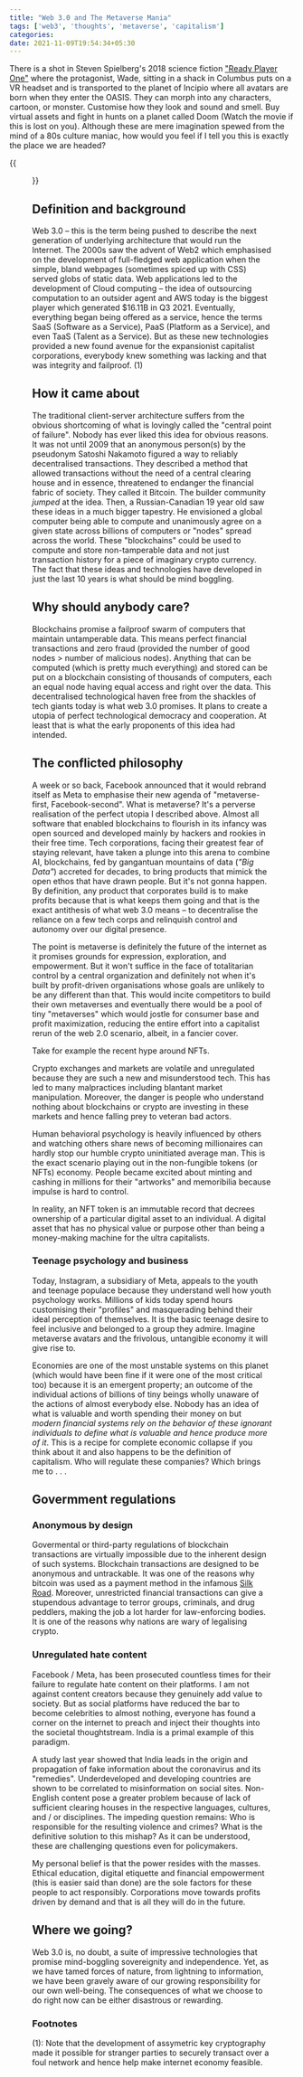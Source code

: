 ```yaml
---
title: "Web 3.0 and The Metaverse Mania"
tags: ['web3', 'thoughts', 'metaverse', 'capitalism']
categories: 
date: 2021-11-09T19:54:34+05:30
---
```


There is a shot in Steven Spielberg's 2018 science fiction ["Ready Player One"][1] where the protagonist, Wade, sitting in a shack in Columbus puts on a VR headset and is transported to the planet of Incipio where all avatars are born when they enter the OASIS. They can morph into any characters, cartoon, or monster. Customise how they look and sound and smell. Buy virtual assets and fight in hunts on a planet called Doom (Watch the movie if this is lost on you). Although these are mere imagination spewed from the mind of a 80s culture maniac, how would you feel if I tell you this is exactly the place we are headed?  

{{<figure src="/img/metaverse/0.jpeg" width="300px" caption="**The future?**. Credits: [@sama](https://twitter.com/sama)">}}

## Definition and background   

Web 3.0 &ndash; this is the term being pushed to describe the next generation of underlying architecture that would run the Internet. The 2000s saw the advent of Web2 which emphasised on the development of full-fledged web application when the simple, bland webpages (sometimes spiced up with CSS) served globs of static data. Web applications led to the development of Cloud computing &ndash; the idea of outsourcing computation to an outsider agent and AWS today is the biggest player which generated $16.11B in Q3 2021. Eventually, everything began being offered as a service, hence the terms SaaS (Software as a Service), PaaS (Platform as a Service), and even TaaS (Talent as a Service). But as these new technologies provided a new found avenue for the expansionist capitalist corporations, everybody knew something was lacking and that was integrity and failproof. (1)

## How it came about  

The traditional client-server architecture suffers from the obvious shortcoming of what is lovingly called the "central point of failure". Nobody has ever liked this idea for obvious reasons. It was not until 2009 that an anonymous person(s) by the pseudonym Satoshi Nakamoto figured a way to reliably decentralised transactions. They described a method that allowed transactions without the need of a central clearing house and in essence, threatened to endanger the financial fabric of society. They called it Bitcoin. The builder community _jumped_ at the idea. Then, a Russian-Canadian 19 year old saw these ideas in a much bigger tapestry. He envisioned a global computer being able to compute and unanimously agree on a given state across billions of computers or "nodes" spread across the world. These "blockchains" could be used to compute and store non-tamperable data and not just transaction history for a piece of imaginary crypto currency. The fact that these ideas and technologies have developed in just the last 10 years is what should be mind boggling.  

## Why should anybody care?

Blockchains promise a failproof swarm of computers that maintain untamperable data. This means perfect financial transactions and zero fraud (provided the number of good nodes > number of malicious nodes). Anything that can be computed (which is pretty much everything) and stored can be put on a blockchain consisting of thousands of computers, each an equal node having equal access and right over the data. This decentralised technological haven free from the shackles of tech giants today is what web 3.0 promises. It plans to create a utopia of perfect technological democracy and cooperation. At least that is what the early proponents of this idea had intended.

## The conflicted philosophy  

A week or so back, Facebook announced that it would rebrand itself as Meta to emphasise their new agenda of "metaverse-first, Facebook-second". What is metaverse? It's a perverse realisation of the perfect utopia I described above. Almost all software that enabled blockchains to flourish in its infancy was open sourced and developed mainly by hackers and rookies in their free time. Tech corporations, facing their greatest fear of staying relevant, have taken a plunge into this arena to combine AI, blockchains, fed by gangantuan mountains of data (_"Big Data"_) accreted for decades, to bring products that mimick the open ethos that have drawn people. But it's not gonna happen. By definition, any product that corporates build is to make profits because that is what keeps them going and that is the exact antithesis of what web 3.0 means &ndash; to decentralise the reliance on a few tech corps and relinquish control and autonomy over our digital presence.

The point is metaverse is definitely the future of the internet as it promises grounds for expression, exploration, and empowerment. But it won't suffice in the face of totalitarian control by a central organization and definitely not when it's built by profit-driven organisations whose goals are unlikely to be any different than that. This would incite competitors to build their own metaverses and eventually there would be a pool of tiny "metaverses" which would jostle for consumer base and profit maximization, reducing the entire effort into a capitalist rerun of the web 2.0 scenario, albeit, in a fancier cover.

Take for example the recent hype around NFTs.

Crypto exchanges and markets are volatile and unregulated because they are such a new and misunderstood tech. This has led to many malpractices including blantant market manipulation. Moreover, the danger is people who understand nothing about blockchains or crypto are investing in these markets and hence falling prey to veteran bad actors.   

Human behavioral psychology is heavily influenced by others and watching others share news of becoming millionaires can hardly stop our humble crypto uninitiated average man. This is the exact scenario playing out in the non-fungible tokens (or NFTs) economy. People became excited about minting and cashing in millions for their "artworks" and memoribilia because impulse is hard to control.    

In reality, an NFT token is an immutable record that decrees ownership of a particular digital asset to an individual. A digital asset that has no physical value or purpose other than being a money-making machine for the ultra capitalists.  
 
### Teenage psychology and business     

Today, Instagram, a subsidiary of Meta, appeals to the youth and teenage populace because they understand well how youth psychology works. Millions of kids today spend hours customising their "profiles" and masquerading behind their ideal perception of themselves. It is the basic teenage desire to feel inclusive and belonged to a group they admire. Imagine metaverse avatars and the frivolous, untangible economy it will give rise to.    

Economies are one of the most unstable systems on this planet (which would have been fine if it were one of the most critical too) because it is an emergent property; an outcome of the individual actions of billions of tiny beings wholly unaware of the actions of almost everybody else. Nobody has an idea of what is valuable and worth spending their money on but _modern financial systems rely on the behavior of these ignorant individuals to define what is valuable and hence produce more of it_. This is a recipe for complete economic collapse if you think about it and also happens to be the definition of capitalism. Who will regulate these companies? Which brings me to . . . 


## Govermment regulations

### Anonymous by design  

Govermental or third-party regulations of blockchain transactions are virtually impossible due to the inherent design of such systems. Blockchain transactions are designed to be anonymous and untrackable. It was one of the reasons why bitcoin was used as a payment method in the infamous [Silk Road][0]. Moreover, unrestricted financial transactions can give a stupendous advantage to terror groups, criminals, and drug peddlers, making the job a lot harder for law-enforcing bodies. It is one of the reasons why nations are wary of legalising crypto.  

### Unregulated hate content   

Facebook / Meta, has been prosecuted countless times for their failure to regulate hate content on their platforms. I am not against content creators because they genuinely add value to society. But as social platforms have reduced the bar to become celebrities to almost nothing, everyone has found a corner on the internet to preach and inject their thoughts into the societal thoughtstream. India is a primal example of this paradigm.   

A study last year showed that India leads in the origin and propagation of fake information about the coronavirus and its "remedies". Underdeveloped and developing countries are shown to be correlated to misinformation on social sites. Non-English content pose a greater problem because of lack of sufficient clearing houses in the respective languages, cultures, and / or disciplines. The impeding question remains: Who is responsible for the resulting violence and crimes? What is the definitive solution to this mishap? As it can be understood, these are challenging questions even for policymakers. 

My personal belief is that the power resides with the masses. Ethical education, digital etiquette and financial empowerment (this is easier said than done) are the sole factors for these people to act responsibly. Corporations move towards profits driven by demand and that is all they will do in the future. 

## Where we going?    

Web 3.0 is, no doubt, a suite of impressive technologies that promise mind-boggling sovereignity and independence. Yet, as we have tamed forces of nature, from lightning to information, we have been gravely aware of our growing responsibility for our own well-being. The consequences of what we choose to do right now can be either disastrous or rewarding. 

### Footnotes  

(1): Note that the development of assymetric key cryptography made it possible for stranger parties to securely transact over a foul network and hence help make internet economy feasible.

[0]: https://en.wikipedia.org/wiki/Silk_Road_(marketplace)
[1]: https://www.imdb.com/title/tt1677720/


